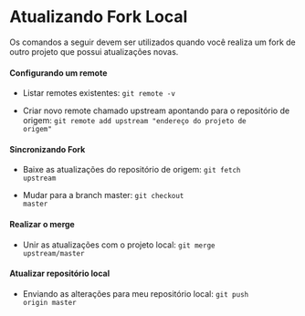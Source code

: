 # Atualizando Fork Local
Os comandos a seguir devem ser utilizados quando você realiza um fork de outro projeto que possui atualizações novas.

#### Configurando um remote
- Listar remotes existentes: <code>git remote -v</code>

- Criar novo remote chamado upstream apontando para o repositório de origem: <code>git remote add upstream "endereço do projeto de origem"</code>

#### Sincronizando Fork
- Baixe as atualizações do repositório de origem: <code>git fetch upstream</code>

- Mudar para a branch master: <code>git checkout master</code>

#### Realizar o merge
- Unir as atualizações com o projeto local: <code>git merge upstream/master</code>

#### Atualizar repositório local
- Enviando as alterações para meu repositório local: <code>git push origin master</code>
